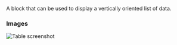 A block that can be used to display a vertically oriented list of data.

### Images

![Table screenshot](https://gitlab.com/appsemble/appsemble/-/raw/0.33.6/config/assets/list.png)
